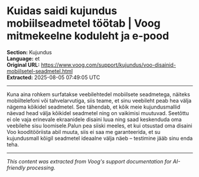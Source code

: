 # Kuidas saidi kujundus mobiilseadmetel töötab | Voog mitmekeelne koduleht ja e-pood

**Section:** Kujundus  
**Language:** et  
**Original URL:** https://www.voog.com/support/kujundus/voo-disainid-mobiilsetel-seadmetel.html  
**Extracted:** 2025-08-05 07:49:05 UTC

---

Kuna aina rohkem surfatakse veebilehtedel mobiilsete seadmetega, näiteks mobiiltelefoni või tahvelarvutiga, siis teame, et sinu veebileht peab hea välja nägema kõikidel seadmetel. See tähendab, et kõik meie kujundusmallid näevad head välja kõikidel seadmetel ning on vaikimisi muutuvad. Seetõttu ei ole vaja erinevale ekraanidele disaini luua ning saad keskenduda oma veebilehe sisu loomisele.Palun pea siiski meeles, et kui otsustad oma disaini Voo kooditööriista abil muuta, siis ei saa me garanteerida, et su kujundusmall kõigil seadmetel ideaalne välja näeb – testimine jääb sinu enda teha.

---

*This content was extracted from Voog's support documentation for AI-friendly processing.*

